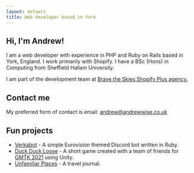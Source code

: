```yaml
---
layout: default
title: Web developer based in York
---
```


## Hi, I'm Andrew!

I am a web developer with experience in PHP and Ruby on Rails based in York, England. I work primarily with Shopify. I have a BSc (Hons) in Computing from Sheffield Hallam University.

I am part of the development team at [Brave the Skies Shopify Plus agency.](https://bravetheskies.com/)

## Contact me

My preferred form of contact is email: [andrew@andrewwise.co.uk](mailto:andrew@andrewwise.co.uk)

## Fun projects

* [Verkabot](https://github.com/andrewwise/verkabot) - A simple Eurovision themed Discord bot written in Ruby.
* [Duck Duck Loose](https://dodgy-jammers.itch.io/duck-duck-loose) - A short game created with a team of friends for [GMTK 2021](https://itch.io/jam/gmtk-2021) using Unity.
* [Unfamiliar Places](https://unfamiliarplaces.net/) - A travel journal.
